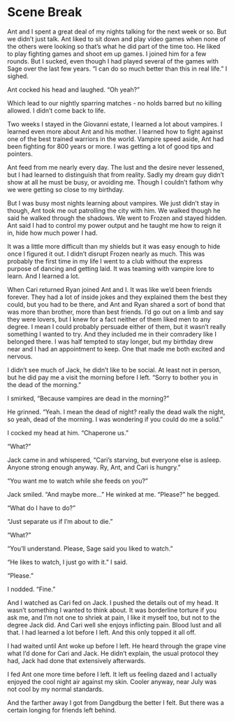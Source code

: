 # Scene Break

Ant and I spent a great deal of my nights talking for the next week or so. But we didn’t just talk. Ant liked to sit down and play video games when none of the others were looking so that’s what he did part of the time too. He liked to play fighting games and shoot em up games. I joined him for a few rounds. But I sucked, even though I had played several of the games with Sage over the last few years. “I can do so much better than this in real life.” I sighed.

Ant cocked his head and laughed. “Oh yeah?”

Which lead to our nightly sparring matches - no holds barred but no killing allowed. I didn’t come back to life.

Two weeks I stayed in the Giovanni estate, I learned a lot about vampires. I learned even more about Ant and his mother. I learned how to fight against one of the best trained warriors in the world. Vampire speed aside, Ant had been fighting for 800 years or more. I was getting a lot of good tips and pointers.

Ant feed from me nearly every day. The lust and the desire never lessened, but I had learned to distinguish that from reality. Sadly my dream guy didn’t show at all he must be busy, or avoiding me. Though I couldn’t fathom why we were getting so close to my birthday.

But I was busy most nights learning about vampires. We just didn’t stay in though, Ant took me out patrolling the city with him. We walked though he said he walked through the shadows. We went to Frozen and stayed hidden. Ant said I had to control my power output and he taught me how to reign it in, hide how much power I had.

It was a little more difficult than my shields but it was easy enough to hide once I figured it out. I didn’t disrupt Frozen nearly as much. This was probably the first time in my life I went to a club without the express purpose of dancing and getting laid. It was teaming with vampire lore to learn. And I learned a lot.

When Cari returned Ryan joined Ant and I. It was like we’d been friends forever. They had a lot of inside jokes and they explained them the best they could, but you had to be there, and Ant and Ryan shared a sort of bond that was more than brother, more than best friends. I’d go out on a limb and say they were lovers, but I knew for a fact neither of them liked men to any degree. I mean I could probably persuade either of them, but it wasn’t really something I wanted to try. And they included me in their comradery like I belonged there. I was half tempted to stay longer, but my birthday drew near and I had an appointment to keep. One that made me both excited and nervous.

I didn’t see much of Jack, he didn’t like to be social. At least not in person, but he did pay me a visit the morning before I left. “Sorry to bother you in the dead of the morning.”

I smirked, “Because vampires are dead in the morning?”

He grinned. “Yeah. I mean the dead of night? really the dead walk the night, so yeah, dead of the morning. I was wondering if you could do me a solid.”

I cocked my head at him. “Chaperone us.”

“What?”

Jack came in and whispered, “Cari’s starving, but everyone else is asleep. Anyone strong enough anyway. Ry, Ant, and Cari is hungry.”

“You want me to watch while she feeds on you?”

Jack smiled. “And maybe more…” He winked at me. “Please?” he begged.

“What do I have to do?”

“Just separate us if I’m about to die.”

“What?”

“You’ll understand. Please, Sage said you liked to watch.”

“He likes to watch, I just go with it.” I said.

“Please.”

I nodded. “Fine.”

And I watched as Cari fed on Jack. I pushed the details out of my head. It wasn’t something I wanted to think about. It was borderline torture if you ask me, and I’m not one to shriek at pain, I like it myself too, but not to the degree Jack did. And Cari well she enjoys inflicting pain. Blood lust and all that. I had learned a lot before I left. And this only topped it all off.

I had waited until Ant woke up before I left. He heard through the grape vine what I’d done for Cari and Jack. He didn’t explain, the usual protocol they had, Jack had done that extensively afterwards.

I fed Ant one more time before I left. It left us feeling dazed and I actually enjoyed the cool night air against my skin. Cooler anyway, near July was not cool by my normal standards.

And the farther away I got from Dangdburg the better I felt. But there was a certain longing for friends left behind.


